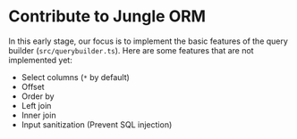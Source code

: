 # Contribute to Jungle ORM

In this early stage, our focus is to implement the basic features of the query builder (`src/querybuilder.ts`). Here are some features that are not implemented yet:

- Select columns (`*` by default)
- Offset
- Order by
- Left join
- Inner join
- Input sanitization (Prevent SQL injection)
